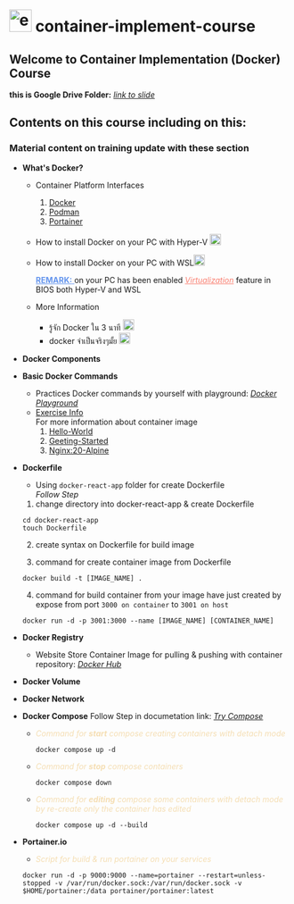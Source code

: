 <h1><img width="40" height="40" src="https://img.icons8.com/external-those-icons-flat-those-icons/24/external-Docker-Logo-social-media-those-icons-flat-those-icons.png" alt="external-Docker-Logo-social-media-those-icons-flat-those-icons"/> <b>container-implement-course</b></h1>

## Welcome to Container Implementation (Docker) Course

**this is Google Drive Folder:** *[link to slide](https://www.google.com)*

## Contents on this course including on this:
### Material content on training update with these section
- **What's Docker?**
  - Container Platform Interfaces
    1. [Docker](https://www.docker.com/)
    2. [Podman](https://podman.io/)
    3. [Portainer](https://www.portainer.io/)
  - How to install Docker on your PC with Hyper-V [<img width="20" height="20" src="https://img.icons8.com/matisse/100/youtube.png" alt="youtube"/>](https://www.youtube.com/watch?v=EdnDKJc8qBw) 
  - How to install Docker on your PC with WSL[<img width="20" height="20" src="https://img.icons8.com/matisse/100/youtube.png" alt="youtube"/>](https://www.youtube.com/watch?v=1G4xuqoLepI&t=271s)
  
    <label style="color: cornflowerblue"><u>**REMARK:** </u></label> on your PC has been enabled *<u style="color: salmon">Virtualization</u>* feature in BIOS both Hyper-V and WSL
  - More Information
    - รู้จัก Docker ใน 3 นาที [<img width="20" height="20" src="https://img.icons8.com/matisse/100/youtube.png" alt="youtube"/>](https://www.youtube.com/watch?v=nDIWwvy07uQ&t=14s)
    - docker จำเป็นจริงๆมั้ย [<img width="20" height="20" src="https://img.icons8.com/matisse/100/youtube.png" alt="youtube"/>](https://www.youtube.com/watch?v=rtqYzg6oJPw&t=380s)
- **Docker Components**
  
- **Basic Docker Commands**
  - Practices Docker commands by yourself with playground: *[Docker Playground](https://labs.play-with-docker.com)*
  - <u>Exercise Info</u><br/>For more information about container image<br/>
    1. [Hello-World](https://hub.docker.com/_/hello-world)
    2. [Geeting-Started](https://hub.docker.com/r/docker/getting-started)
    3. [Nginx:20-Alpine](https://hub.docker.com/_/nginx/tags?page=1&name=alpine)
  
- **Dockerfile**
  - Using `docker-react-app` folder for create Dockerfile<br/>
  *Follow Step*<br/>
  1. change directory into docker-react-app & create Dockerfile
    ```
    cd docker-react-app
    touch Dockerfile
    ```
  2. create syntax on Dockerfile for build image

  3. command for create container image from Dockerfile
    ```
    docker build -t [IMAGE_NAME] .
    ```
  4. command for build container from your image have just created by expose from port `3000 on container` to `3001 on host`
    ```
    docker run -d -p 3001:3000 --name [IMAGE_NAME] [CONTAINER_NAME]
    ```
- **Docker Registry**
  - Website Store Container Image for pulling & pushing with container repository: *[Docker Hub](https://hub.docker.com/)*
  
- **Docker Volume**
  
- **Docker Network**
  
- **Docker Compose**
  Follow Step in documetation link: *[Try Compose](https://docs.docker.com/compose/gettingstarted/)*
  - *<p style="color: wheat">Command for **start** compose creating containers with detach mode</p>*
    ```
    docker compose up -d
    ```
  - *<p style="color: wheat">Command for **stop** compose containers</p>*
    ```
    docker compose down
    ```
  - *<p style="color: wheat">Command for **editing** compose some containers with detach mode by re-create only the container has edited</p>*
    ```
    docker compose up -d --build
    ```
- **Portainer.io**

  - *<p style="color: wheat">Script for build & run portainer on your services</p>*
  ```
  docker run -d -p 9000:9000 --name=portainer --restart=unless-stopped -v /var/run/docker.sock:/var/run/docker.sock -v $HOME/portainer:/data portainer/portainer:latest
  ```
